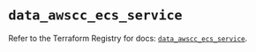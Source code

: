 # `data_awscc_ecs_service`

Refer to the Terraform Registry for docs: [`data_awscc_ecs_service`](https://registry.terraform.io/providers/hashicorp/awscc/0.70.0/docs/data-sources/ecs_service).
